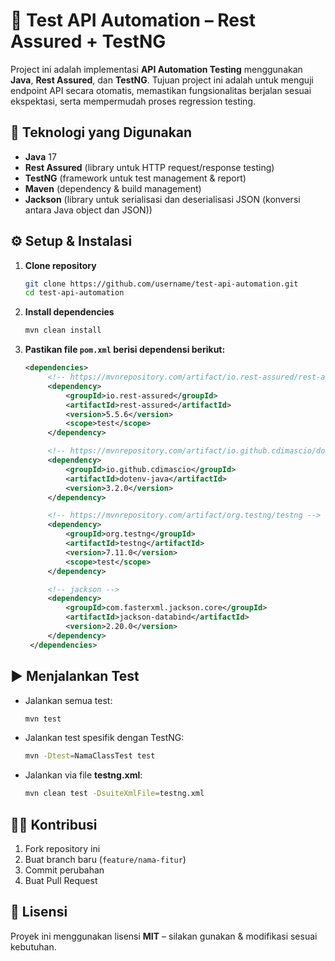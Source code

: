 # 📝 Test API Automation – Rest Assured + TestNG

Project ini adalah implementasi **API Automation Testing** menggunakan **Java**, **Rest Assured**, dan **TestNG**.
Tujuan project ini adalah untuk menguji endpoint API secara otomatis, memastikan fungsionalitas berjalan sesuai ekspektasi, serta mempermudah proses regression testing.

## 🚀 Teknologi yang Digunakan

- **Java** 17
- **Rest Assured** (library untuk HTTP request/response testing)
- **TestNG** (framework untuk test management & report)
- **Maven** (dependency & build management)
- **Jackson** (library untuk serialisasi dan deserialisasi JSON (konversi antara Java object dan JSON))



## ⚙️ Setup & Instalasi

1. **Clone repository**
   ```bash
   git clone https://github.com/username/test-api-automation.git
   cd test-api-automation
   ```

2. **Install dependencies**
   ```bash
   mvn clean install
   ```

3. **Pastikan file `pom.xml` berisi dependensi berikut:**

   ```xml
   <dependencies>
        <!-- https://mvnrepository.com/artifact/io.rest-assured/rest-assured -->
        <dependency>
            <groupId>io.rest-assured</groupId>
            <artifactId>rest-assured</artifactId>
            <version>5.5.6</version>
            <scope>test</scope>
        </dependency>

        <!-- https://mvnrepository.com/artifact/io.github.cdimascio/dotenv-java -->
        <dependency>
            <groupId>io.github.cdimascio</groupId>
            <artifactId>dotenv-java</artifactId>
            <version>3.2.0</version>
        </dependency>

        <!-- https://mvnrepository.com/artifact/org.testng/testng -->
        <dependency>
            <groupId>org.testng</groupId>
            <artifactId>testng</artifactId>
            <version>7.11.0</version>
            <scope>test</scope>
        </dependency>

        <!-- jackson -->
        <dependency>
            <groupId>com.fasterxml.jackson.core</groupId>
            <artifactId>jackson-databind</artifactId>
            <version>2.20.0</version>
        </dependency>
    </dependencies>
   ```

## ▶️ Menjalankan Test

- Jalankan semua test:
  ```bash
  mvn test
  ```

- Jalankan test spesifik dengan TestNG:
  ```bash
  mvn -Dtest=NamaClassTest test
  ```

- Jalankan via file **testng.xml**:
  ```bash
  mvn clean test -DsuiteXmlFile=testng.xml
  ```


## 🧑‍💻 Kontribusi

1. Fork repository ini
2. Buat branch baru (`feature/nama-fitur`)
3. Commit perubahan
4. Buat Pull Request

## 📄 Lisensi

Proyek ini menggunakan lisensi **MIT** – silakan gunakan & modifikasi sesuai kebutuhan.
